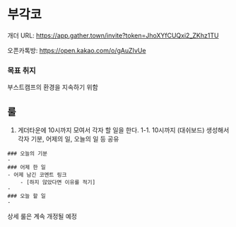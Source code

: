 # 부각코

개더 URL: https://app.gather.town/invite?token=JhoXYfCUQxi2_ZKhz1TU

오픈카톡방: https://open.kakao.com/o/gAuZIvUe
### 목표 취지
부스트캠프의 환경을 지속하기 위함
## 룰
1. 게더타운에 10시까지 모여서 각자 할 일을 한다.
1-1. 10시까지 (대쉬보드) 생성해서 각자 기분, 어제의 일, 오늘의 일 등 공유
```
### 오늘의 기분
- 
### 어제 한 일
- 어제 남긴 코멘트 링크
    - [하지 않았다면 이유를 적기]
-
### 오늘 할 일
- 
```
상세 룰은 계속 개정될 예정

